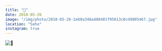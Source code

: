 ```yaml
---
title: "🌸"
date: 2018-05-26
image: "/img/photo/2018-05-26-2e60a346a488401f95613c0cd9805467.jpg"
location: "Soho"
instagram: true
---
```


![🌸](/img/photo/2018-05-26-2e60a346a488401f95613c0cd9805467.jpg)
